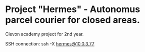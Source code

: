 # Project "Hermes" - Autonomus parcel courier for closed areas.
Clevon academy project for 2nd year.

SSH connection: ssh -X hermes@10.0.3.77
